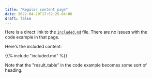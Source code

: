 ```yaml
---
title: "Regular content page"
date: 2022-04-20T17:52:29-04:00
draft: false
---
```


Here is a direct link to the   [`included.md`](/_includes/included) file. There are no issues with the code example in that page.

Here's the included content: 

{{% include "included.md" %}}

Note that the "result_table" in the code example becomes some sort of heading.
